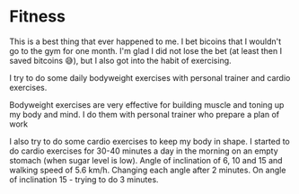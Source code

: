 # Fitness

This is a best thing that ever happened to me. I bet bicoins that I wouldn't go to the gym for one month. 
I'm glad I did not lose the bet (at least then I saved bitcoins 😅), but I also got into the habit of exercising.

I try to do some daily bodyweight exercises with personal trainer and cardio exercises.

Bodyweight exercises are very effective for building muscle and toning up my body and mind. 
I do them with personal trainer who prepare a plan of work

I also try to do some cardio exercises to keep my body in shape. 
I started to do cardio exercises for 30-40 minutes a day in the morning on an empty stomach (when sugar level is low).
Angle of inclination of 6, 10 and 15 and walking speed of 5.6 km/h. 
Changing each angle after 2 minutes. On angle of inclination 15 - trying to do 3 minutes.
